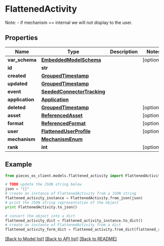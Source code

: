 # FlattenedActivity

Note: - if mechanism == internal we will not display to the user.

## Properties
Name | Type | Description | Notes
------------ | ------------- | ------------- | -------------
**var_schema** | [**EmbeddedModelSchema**](EmbeddedModelSchema.md) |  | [optional] 
**id** | **str** |  | 
**created** | [**GroupedTimestamp**](GroupedTimestamp.md) |  | 
**updated** | [**GroupedTimestamp**](GroupedTimestamp.md) |  | 
**event** | [**SeededConnectorTracking**](SeededConnectorTracking.md) |  | 
**application** | [**Application**](Application.md) |  | 
**deleted** | [**GroupedTimestamp**](GroupedTimestamp.md) |  | [optional] 
**asset** | [**ReferencedAsset**](ReferencedAsset.md) |  | [optional] 
**format** | [**ReferencedFormat**](ReferencedFormat.md) |  | [optional] 
**user** | [**FlattenedUserProfile**](FlattenedUserProfile.md) |  | [optional] 
**mechanism** | [**MechanismEnum**](MechanismEnum.md) |  | 
**rank** | **int** |  | [optional] 

## Example

```python
from pieces_os_client.models.flattened_activity import FlattenedActivity

# TODO update the JSON string below
json = "{}"
# create an instance of FlattenedActivity from a JSON string
flattened_activity_instance = FlattenedActivity.from_json(json)
# print the JSON string representation of the object
print FlattenedActivity.to_json()

# convert the object into a dict
flattened_activity_dict = flattened_activity_instance.to_dict()
# create an instance of FlattenedActivity from a dict
flattened_activity_form_dict = flattened_activity.from_dict(flattened_activity_dict)
```
[[Back to Model list]](../README.md#documentation-for-models) [[Back to API list]](../README.md#documentation-for-api-endpoints) [[Back to README]](../README.md)


